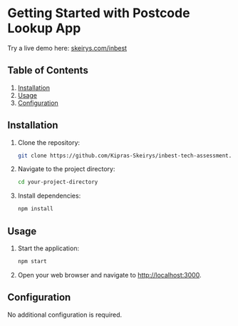 # Getting Started with Postcode Lookup App

Try a  live demo here: [skeirys.com/inbest](https://skeirys.com/inbest)

## Table of Contents

1. [Installation](#installation)
2. [Usage](#usage)
3. [Configuration](#configuration)

## Installation

1. Clone the repository:

    ```bash
    git clone https://github.com/Kipras-Skeirys/inbest-tech-assessment.git
    ```

2. Navigate to the project directory:

    ```bash
    cd your-project-directory
    ```

3. Install dependencies:

    ```bash
    npm install
    ```

## Usage

1. Start the application:

    ```bash
    npm start
    ```

2. Open your web browser and navigate to [http://localhost:3000](http://localhost:3000).

## Configuration

No additional configuration is required.